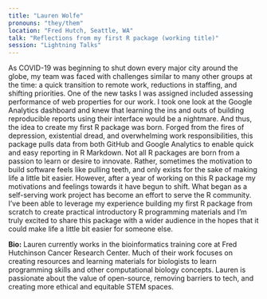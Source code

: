 ```yaml
---
title: "Lauren Wolfe"
pronouns: "they/them"
location: "Fred Hutch, Seattle, WA"
talk: "Reflections from my first R package (working title)"
session: "Lightning Talks"
---
```


As COVID-19 was beginning to shut down every major city around the globe, my team was faced with challenges similar to many other groups at the time: a quick transition to remote work, reductions in staffing, and shifting priorities. One of the new  tasks I was assigned included assessing performance of  web properties for our work. I took one look at the Google Analytics dashboard and knew that learning the ins and outs of building reproducible reports using their interface would be a nightmare. And thus, the idea to create my first R package was born. Forged from the fires of depression, existential dread, and overwhelming work responsibilities, this package pulls data from both GitHub and Google Analytics to enable quick and easy reporting in R Markdown. Not all R packages are born from a passion to learn or desire to innovate. Rather, sometimes the motivation to build software feels like pulling teeth, and only exists for the sake of making life a little bit easier. However, after a year of working on this R package my motivations and feelings towards it have begun to shift. What began as a self-serving work project has become an effort to serve the R community. I’ve been able to leverage my experience building my first R package from scratch to create practical introductory R programming materials and I’m truly excited to share this package with a wider audience in the hopes that it could make life a little bit easier for someone else.

__Bio:__ Lauren currently works in the bioinformatics training core at Fred Hutchinson Cancer Research Center. Much of their work focuses on creating resources and learning materials for biologists to learn programming skills and other computational biology concepts. Lauren is passionate about the value of open-source, removing barriers to tech, and creating more ethical and equitable STEM spaces.

